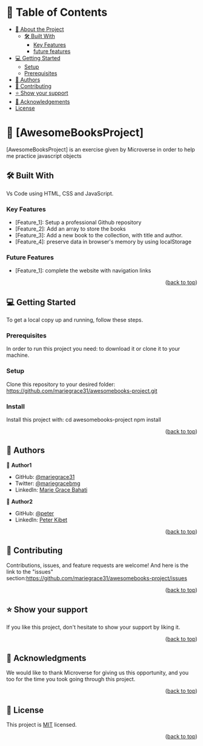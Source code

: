 <a name="readme-top"></a>
<!-- TABLE OF CONTENTS -->

# 📗 Table of Contents

- [📖 About the Project](#about-project)
  - [🛠 Built With](#built-with)
    - [Key Features](#key-features)
    - [future features](#future-features)
- [💻 Getting Started](#getting-started)
  - [Setup](#setup)
  - [Prerequisites](#prerequisites)
- [👥 Authors](#authors)
- [🤝 Contributing](#contributing)
- [⭐️ Show your support](#support)
- [🙏 Acknowledgements](#acknowledgements)
- [License](#License)

<!-- PROJECT DESCRIPTION -->

# 📖 [AwesomeBooksProject] <a name="about-project"></a>
[AwesomeBooksProject] is an exercise given by Microverse in order to help me practice javascript objects

## 🛠 Built With <a name="built-with"></a>
Vs Code using HTML, CSS and JavaScript.
<!-- Features -->

### Key Features <a name="key-features"></a>
- [Feature_1]: Setup a professional Github repository
- [Feature_2]: Add an array to store the books
- [Feature_3]: Add a new book to the collection, with title and author.
- [Feature_4]: preserve data in browser's memory by using localStorage

### Future Features <a name="future-features"></a>
- [Feature_1]:  complete the website with navigation links
<p align="right">(<a href="#readme-top">back to top</a>)</p>

<!-- GETTING STARTED -->

## 💻 Getting Started <a name="getting-started"></a>
To get a local copy up and running, follow these steps.

### Prerequisites

In order to run this project you need: to download it or clone it to your machine.
### Setup
Clone this repository to your desired folder: https://github.com/mariegrace31/awesomebooks-project.git

### Install
Install this project with: cd awesomebooks-project npm install
<p align="right">(<a href="#readme-top">back to top</a>)</p>

<!-- AUTHORS -->

## 👥 Authors <a name="authors"></a>
👤 **Author1**

- GitHub: [@mariegrace31](https://github.com/mariegrace31)
- Twitter: [@mariegracebmg](https://twitter.com/mariegracebmg)
- LinkedIn: [Marie Grace Bahati](https://linkedin.com/in/marie-gr%C3%A2ce-bahati-546765224)

👤 **Author2**
- GitHub: [@peter](https://github.com/Peter-Kibet)
- LinkedIn: [Peter Kibet](https://www.linkedin.com/in/peter-jk-077148195/)
<p align="right">(<a href="#readme-top">back to top</a>)</p>
<!-- CONTRIBUTING -->

## 🤝 Contributing <a name="contributing"></a>

Contributions, issues, and feature requests are welcome! And here is the link to the "issues" section:https://github.com/mariegrace31/awesomebooks-project/issues

<p align="right">(<a href="#readme-top">back to top</a>)</p>

<!-- SUPPORT -->

## ⭐️ Show your support <a name="support"></a>

If you like this project, don't hesitate to show your support by liking it.

<p align="right">(<a href="#readme-top">back to top</a>)</p>

<!-- ACKNOWLEDGEMENTS -->

## 🙏 Acknowledgments <a name="acknowledgements"></a>

We would like to thank Microverse for giving us this opportunity, and you too for the time you took going through this project.

<p align="right">(<a href="#readme-top">back to top</a>)</p>

<!-- LICENSE -->
## 📝 License <a name="license"></a>

This project is [MIT](./MIT.md) licensed.
<p align="right">(<a href="#readme-top">back to top</a>)</p>
